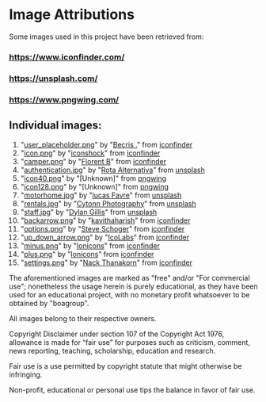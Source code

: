 # Image Attributions

Some images used in this project have been retrieved from:
### https://www.iconfinder.com/ 
### https://unsplash.com/
### https://www.pngwing.com/

## Individual images:
1. "[user_placeholder.png](/src/main/resources/assets/user_placeholder.png)" by "[Becris .](https://www.iconfinder.com/becris)" from [iconfinder](https://www.iconfinder.com/icons/3209201/account_ciecle_placeholder_round_user_icon)
2. "[icon.png](/src/main/resources/assets/icon.png)" by "[iconshock](https://www.iconfinder.com/icons/49722/car_motorhome_vehicle_icon)" from [iconfinder](https://www.iconfinder.com/icons/49722/car_motorhome_vehicle_icon)
3. "[camper.png](/src/main/resources/assets/camper.png)" by "[Florent B](https://www.iconfinder.com/Florent72)" from [iconfinder](https://www.iconfinder.com/icons/3155817/camper_jeep_motorhome_truck_van_vehicle_icon)
4. "[authentication.jpg](/src/main/resources/assets/camper.png)" by "[Rota Alternativa](https://unsplash.com/@rotaalternativa)" from [unsplash](https://unsplash.com/photos/rFaFpWJLLPs)
5. "[icon40.png](/src/main/resources/assets/icon40.png)" by "[Unknown]" from [pngwing](https://www.pngwing.com/en/free-png-yhujr)
6. "[icon128.png](/src/main/resources/assets/icon128.png)" by "[Unknown]" from [pngwing](https://www.pngwing.com/en/free-png-yhujr)
7. "[motorhome.jpg](/src/main/resources/assets/motorhome.jpg)" by "[lucas Favre](https://unsplash.com/@we_are_rising)" from [unsplash](https://unsplash.com/photos/AGmN0ROeu6g)
8. "[rentals.jpg](/src/main/resources/assets/rentals.jpg)" by "[Cytonn Photography](https://unsplash.com/@cytonn_photography)" from [unsplash](https://unsplash.com/photos/vWchRczcQwM)
9. "[staff.jpg](/src/main/resources/assets/staff.jpg)" by "[Dylan Gillis](https://unsplash.com/@dylandgillis)" from [unsplash](https://unsplash.com/photos/KdeqA3aTnBY)
10. "[backarrow.png](/src/main/resources/assets/backarrow.png)" by "[kavithaharish](https://www.iconfinder.com/kavithaharish)" from [iconfinder](https://www.iconfinder.com/icons/8111421/leftarrowcurved_curve_back_previous_arrow_left_arrows_icon)
11. "[options.png](/src/main/resources/assets/options.png)" by "[Steve Schoger](https://www.iconfinder.com/icons/3671684/three_dots_icon)" from [iconfinder](https://www.iconfinder.com/icons/3671684/three_dots_icon)
12. "[up_down_arrow.png](/src/main/resources/assets/up_down_arrow.png)" by "[IcoLabs](https://www.iconfinder.com/rodrigoeidam)" from [iconfinder](https://www.iconfinder.com/icons/7225811/arrow_down_up_icon)
13. "[minus.png](/src/main/resources/assets/minus.png)" by "[Ionicons](https://www.iconfinder.com/iconsets/ionicons)" from [iconfinder](https://www.iconfinder.com/icons/211774/minus_icon)
14. "[plus.png](/src/main/resources/assets/plus.png)" by "[Ionicons](https://www.iconfinder.com/iconsets/ionicons)" from [iconfinder](https://www.iconfinder.com/icons/211802/plus_icon)
15. "[settings.png](/src/main/resources/assets/settings.png)" by "[Nack Thanakorn](https://www.iconfinder.com/nackthanakorn)" from [iconfinder](https://www.iconfinder.com/icons/8324265/ui_essential_app_filter_options_preferences_settings_icon)


The aforementioned images are marked as "free" and/or "For commercial use"; nonetheless the usage herein is purely educational, as they have been used for an educational project, with no monetary profit whatsoever to be obtained by "boagroup".

All images belong to their respective owners.

Copyright Disclaimer under section 107 of the Copyright Act 1976, allowance is made for “fair use” for purposes such as criticism, comment, news reporting, teaching, scholarship, education and research.

Fair use is a use permitted by copyright statute that might otherwise be infringing.

Non-profit, educational or personal use tips the balance in favor of fair use.